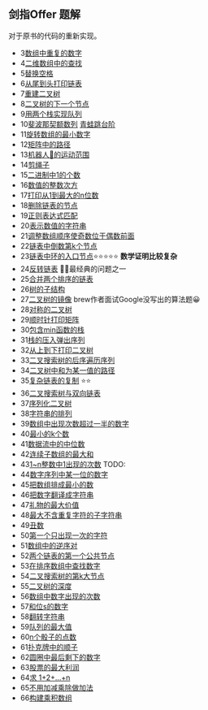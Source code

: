 ## 剑指Offer 题解

对于原书的代码的重新实现。


- 3[数组中重复的数字](./duplicate.cpp)
- 4[二维数组中的查找](Find.cpp)
- 5[替换空格](./ReplaceSpace.cpp)
- 6[从尾到头打印链表](./printListFromTailToHead.cpp)
- 7[重建二叉树](Construct.cpp)
- 8[二叉树的下一个节点](GetNext.cpp)
- 9[用两个栈实现队列](./QueueWithTwoStacks.cpp)
- 10[斐波那契额数列](./Fibonacci.cpp) [青蛙跳台阶](./jumpFloor.cpp)
- 11[旋转数组的最小数字](Min.cpp)
- 12[矩阵中的路径](hasPath.cpp)
- 13[机器人🤖的运动范围](movingCount.cpp)
- 14[剪绳子](./maxProductAfterCutting.cpp)
- 15[二进制中1的个数](./numberOf1.cpp) 
- 16[数值的整数次方](./Power.cpp)
- 17[打印从1到最大的n位数](Print1ToMaxOfNDigits.cpp)
- 18[删除链表的节点](./DeleteNode.cpp)
- 19[正则表达式匹配]()
- 20[表示数值的字符串]()
- 21[调整数组顺序使奇数位于偶数前面](./ReorderOddEven.cpp)
- 22[链表中倒数第k个节点](FindKthToTail.cpp)
- 23[链表中环的入口节点](EntryNodeInListLoop.cpp)⭐⭐⭐⭐⭐ **数学证明比较复杂**
- 24[反转链表](ReverseList.cpp) 🔪🔪最经典的问题之一
- 25[合并两个排序的链表](MergeSortedList.cpp)
- 26[树的子结构]()
- 27[二叉树的镜像](./MirrorOfBinaryTree.cpp) brew作者面试Google没写出的算法题😀
- 28[对称的二叉树](./isSymmetrical.cpp)
- 29[顺时针打印矩阵]()
- 30[包含min函数的栈](./MinStack.cpp)
- 31[栈的压入弹出序列]()
- 32[从上到下打印二叉树](PrintFromTopToBottom.cpp)
- 33[二叉搜索树的后序遍历序列](VerifySquenceOfBST.cpp)
- 34[二叉树中和为某一值的路径](FindPath.cpp)
- 35[复杂链表的复制]() ⭐⭐
- 36[二叉搜索树与双向链表]()
- 37[序列化二叉树]()
- 38[字符串的排列](Permutation.cpp)
- 39[数组中出现次数超过一半的数字](MoreThanHalfNum.cpp)
- 40[最小的k个数](GetLeastNumbers.cpp)
- 41[数据流中的中位数](GetMedian.cpp)
- 42[连续子数组的最大和](FindGreatestSumOfSubArray.cpp)
- 43[1~n整数中1出现的次数](NumberOf1Between1AndN.cpp) TODO:
- 44[数字序列中某一位的数字]()
- 45[把数组排成最小的数]()
- 46[把数字翻译成字符串]()
- 47[礼物的最大价值](getMaxValue.cpp)
- 48[最大不含重复字符的子字符串](longestSubstringWithoutDuplication.cpp)
- 49[丑数](GetUglyNumber.cpp)
- 50[第一个只出现一次的字符](FirstNotRepeatingChar.cpp)
- 51[数组中的逆序对]()
- 52[两个链表的第一个公共节点](FindFirstCommonNode.cpp)
- 53[在排序数组中查找数字]()
- 54[二叉搜索树的第k大节点](KthNode.cpp)
- 55[二叉树的深度](TreeDepth.cpp)
- 56[数组中数字出现的次数]()
- 57[和位s的数字](FindNumbersWithSum.cpp)
- 58[翻转字符串](ReverseSentence.cpp)
- 59[队列的最大值]()
- 60[n个骰子的点数]()
- 61[扑克牌中的顺子]()
- 62[圆圈中最后剩下的数字]()
- 63[股票的最大利润]()
- 64[求 1+2+...+n]()
- 65[不用加减乘除做加法]()
- 66[构建乘积数组]()
